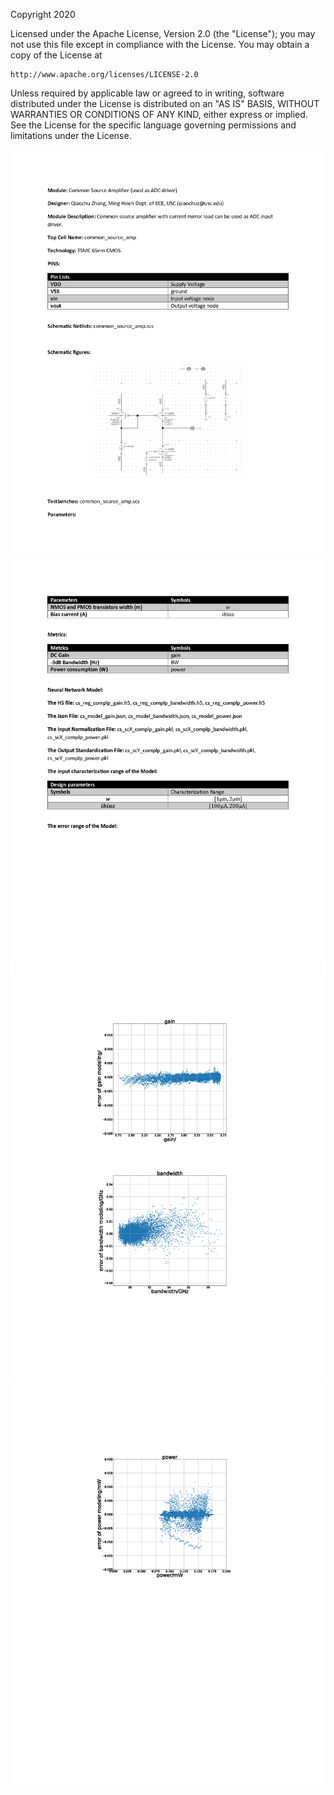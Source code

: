 Copyright 2020

Licensed under the Apache License, Version 2.0 (the "License");
you may not use this file except in compliance with the License.
You may obtain a copy of the License at

    http://www.apache.org/licenses/LICENSE-2.0

Unless required by applicable law or agreed to in writing, software
distributed under the License is distributed on an "AS IS" BASIS,
WITHOUT WARRANTIES OR CONDITIONS OF ANY KIND, either express or implied.
See the License for the specific language governing permissions and
limitations under the License.

<img src="Documents/images/CS_Amplifier_Page_1.png">
<img src="Documents/images/CS_Amplifier_Page_2.png">
<img src="Documents/images/CS_Amplifier_Page_3.png">
<img src="Documents/images/CS_Amplifier_Page_4.png">
